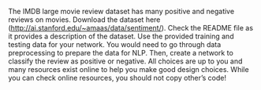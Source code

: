 The IMDB large movie review dataset has many positive and negative reviews on movies. Download the
dataset here (http://ai.stanford.edu/~amaas/data/sentiment/). Check the README file as it provides a
description of the dataset. Use the provided training and testing data for your network. You would need to go
through data preprocessing to prepare the data for NLP. Then, create a network to classify the review as
positive or negative.
All choices are up to you and many resources exist online to help you make good design choices. While you
can check online resources, you should not copy other’s code! 